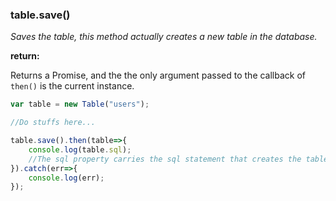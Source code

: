 ### table.save()

*Saves the table, this method actually creates a new table in the database.*

**return:**

Returns a Promise, and the the only argument passed to the callback of 
`then()` is the current instance.

```javascript
var table = new Table("users");

//Do stuffs here...

table.save().then(table=>{
    console.log(table.sql);
    //The sql property carries the sql statement that creates the table (DDL).
}).catch(err=>{
    console.log(err);
});
```